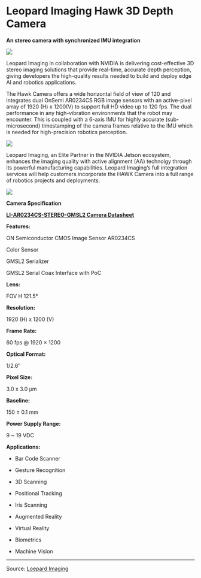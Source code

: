 # Leopard Imaging Hawk 3D Depth Camera
**An stereo camera with synchronized IMU integration**

![](https://www.leopardimaging.com/wp-content/uploads/LI-and-nvidia-01-1-1536x822.png)

Leopard Imaging in collaboration with NVIDIA is delivering cost-effective 3D stereo imaging solutions that provide real-time, accurate depth perception, giving developers the high-quality results needed to build and deploy edge AI and robotics applications.

The Hawk Camera offers a wide horizontal field of view of 120 and integrates dual OnSemi AR0234CS RGB image sensors with an active-pixel array of 1920 (H) x 1200(V) to support full HD video up to 120 fps. The dual performance in any high-vibration environments that the robot may encounter. This is coupled with a 6-axis IMU for highly accurate (sub-microsecond) timestamping of the camera frames relative to the IMU which is needed for high-precision robotics perception.

![](https://www.leopardimaging.com/wp-content/uploads/LI-and-nvidia-07-1-1536x638.png)

Leopard Imaging, an Elite Partner in the NVIDIA Jetson ecosystem, enhances the imaging quality with active alignment (AA) technolgy through its powerful manufacturing capabilities. Leopard Imaging’s full integration services will help customers incorporate the HAWK Camera into a full range of robotics projects and deployments.

 [![](https://www.leopardimaging.com/wp-content/uploads/NVIDIA-Jetson-Elite-Partner-01-1140x570.png)](https://nvdam.widen.net/s/whpzf8nwtk/embedded-jetson-partner-ecosystem-one-pager-leopard-imaging-print) 

**Camera Specification**

**[LI-AR0234CS-STEREO-GMSL2 Camera Datasheet  
](https://www.leopardimaging.com/wp-content/uploads/LI-AR0234CS-STEREO-GMSL2_Datasheet.pdf)**

**Features:**

ON Semiconductor CMOS Image Sensor AR0234CS

Color Sensor

GMSL2 Serializer

GMSL2 Serial Coax Interface with PoC

**Lens:**  

FOV H 121.5°

**Resolution:**

1920 (H) x 1200 (V)

**Frame Rate:**

60 fps @ 1920 × 1200

**Optical Format:**

1/2.6″

**Pixel Size:**

3.0 x 3.0 μm

**Baseline:**

150 ± 0.1 mm

**Power Supply Range:**

9 ~ 19 VDC

**Applications:**

- Bar Code Scanner  

- Gesture Recognition

- 3D Scanning

- Positional Tracking

- Iris Scanning

- Augmented Reality

- Virtual Reality

- Biometrics

- Machine Vision

---

Source: [Loepard Imaging](https://www.leopardimaging.com/li-ar0234cs-stereo-gmsl2-hawk/)
